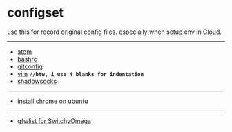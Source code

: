 # configset

use this for record original config files.
especially when setup env in Cloud.

-----
 - [atom](https://github.com/bluefalconjun/configset/blob/master/tools/atom.md)
 - [bashrc](https://github.com/bluefalconjun/configset/blob/master/tools/bashrc.md)
 - [gitconfig](https://github.com/bluefalconjun/configset/blob/master/tools/git.md)
 - [vim](https://github.com/bluefalconjun/configset/blob/master/tools/vim.md)
 **`//btw, i use 4 blanks for indentation`**
 - [shadowsocks](https://github.com/bluefalconjun/configset/blob/master/tools/shadowsocks.md)

-----
 - [install chrome on ubuntu](https://github.com/bluefalconjun/configset/blob/master/system/ubuntu.md)

-----
 - [gfwlist for SwitchyOmega](https://github.com/bluefalconjun/configset/blob/master/proxy/gfwlist.txt)


